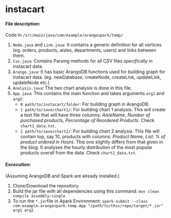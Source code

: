# instacart

#### File description: 

Code in `/src/main/java/com/example/arangospark/temp/`

1. `Node.java` and `Link.java`: It contains a generic definition for all vertices (eg. orders, products, aisles, departments, users) and links between them. 
2. `Csv.java`: Contains Parsing methods for all CSV files *specifically* in instacart data.
3. `Arango.java`: It has basic ArangoDB functions used for building graph for instacart data. (eg. newDatabase, createNode, createLink, updateLink, updateNode etc.)
4. `Analysis.java`: The two chart analysis is done in this file. 
5. `App.java`: This contains the main function and takes arguments `arg1` and `arg2`: 
    * `0 path/to/instacart/folder`: For building graph in ArangoDB.
    * `1 path/to/save/chart1/`: For building chart 1 analysis. This will create a text file that will have three columns: *AisleName*, *Number of purchased products*, *Percentage of Reordered Products*. Check `chart1_data.txt`.
    * `2 path/to/save/chart2/`: For building chart 2 analysis. This file will contain top, say 10, products with columns: *Product Name*, *List: % of product ordered in Hours*. This one slightly differs from that given in the blog. It analyses the hourly distribution of the most popular products overall from the data. Check `chart2_data.txt`. 

#### Excecution:
(Assuming ArangoDB and Spark are already installed.) 
1. Clone/Download the repository.
2. Build the jar file with all dependencies using this command:
    `mvn clean compile assembly:single`
3. To run the `*.jar`file in Apark Environment:
    `spark-submit --class com.example.arangospark.temp.App "/path/to/this/repo/target/*.jar" arg1 arg2`
